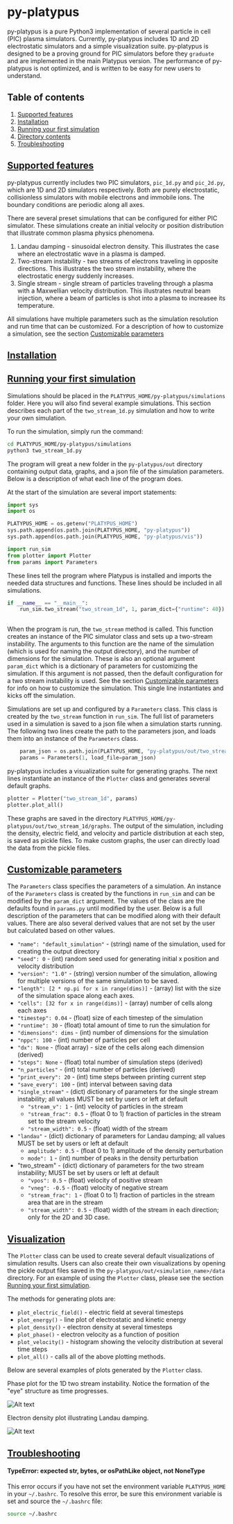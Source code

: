 # py-platypus

py-platypus is a pure Python3 implementation of several particle in cell
(PIC) plasma simulators. Currently, py-platypus includes 1D and 2D electrostatic
simulators and a simple visualization suite. py-platypus is designed to be 
a proving ground for PIC simulators before they ``graduate`` and are implemented
in the main Platypus version. The performance of py-platypus is not optimized,
and is written to be easy for new users to understand.

## Table of contents
1. [Supported features](#supported-features)
2. [Installation](#installation)
3. [Running your first simulation](#running-first-sim)
4. [Directory contents](#directory-contents)
5. [Troubleshooting](#troubleshooting)


## [Supported features](#supported-features)
py-platypus currently includes two PIC simulators, ```pic_1d.py``` and
```pic_2d.py```, which are 1D and 2D simulators respectively. Both are
purely electrostatic, collisionless simulators with mobile electrons and
immobile ions. The boundary conditions are periodic along all axes.

There are several preset simulations that can be configured for either
PIC simulator. These simulations create an initial velocity or position
distribution that illustrate common plasma physics phenomena.

1. Landau damping - sinusoidal electron density. This illustrates the case
where an electrostatic wave in a plasma is damped.
2. Two-stream instability - two streams of electrons traveling in opposite
directions. This illustrates the two stream instability, where the electrostatic
energy suddenly increases.
3. Single stream - single stream of particles traveling through a plasma with
a Maxwellian velocity distribution. This illustrates neutral beam injection,
where a beam of particles is shot into a plasma to increasee its temperature.

All simulations have multiple parameters such as the simulation resolution and
run time that can be customized. For a description of how to customize a 
simulation, see the section [Customizable parameters](#parameters)

## [Installation](#installation)

## [Running your first simulation](#running-first-sim)
Simulations should be placed in the ```PLATYPUS_HOME/py-platypus/simulations```
folder. Here you will also find several example simulations. This section 
describes each part of the ```two_stream_1d.py``` simulation and how to write
your own simulation.

To run the simulation, simply run the command:

```bash
cd PLATYPUS_HOME/py-platypus/simulations
python3 two_stream_1d.py
```

The program will great a new folder in the ```py-platypus/out``` directory
containing output data, graphs, and a json file of the simulation parameters.
Below is a description of what each line of the program does.

At the start of the simulation are several import statements:

```python
import sys
import os

PLATYPUS_HOME = os.getenv("PLATYPUS_HOME")
sys.path.append(os.path.join(PLATYPUS_HOME, "py-platypus"))
sys.path.append(os.path.join(PLATYPUS_HOME, "py-platypus/vis"))

import run_sim
from plotter import Plotter
from params import Parameters 

```

These lines tell the program where Platypus is installed and imports the
needed data structures and functions. These lines should be included in all 
simulations.

```python
if __name__ == "__main__":
    run_sim.two_stream("two_stream_1d", 1, param_dict={"runtime": 40})
  
```

When the program is run, the ```two_stream``` method is called. This function
creates an instance of the PIC simulator class and sets up a two-stream
instability. The arguments to this function are the name of the simulation
(which is used for naming the output directory), and the number of dimensions
for the simulation. These is also an optional argument ```param_dict``` which 
is a dictionary of parameters for customizing the simulation. If this argument
is not passed, then the default configuration for a two stream instability is
used. See the section [Customizable parameters](#parameters) for info on
how to customize the simulation. This single line instantiates and kicks off
the simulation.

Simulations are set up and configured by a ```Parameters``` class. This
class is created by the ```two_stream``` function in ```run_sim```. The full
list of parameters used in a simulation is saved to a json file when a
simulation starts running. The following two lines create the path to the
parameters json, and loads them into an instance of the ```Parameters``` class.


```python
    param_json = os.path.join(PLATYPUS_HOME, "py-platypus/out/two_stream_1d/params.json")
    params = Parameters(1, load_file=param_json)
```

py-platypus includes a visualization suite for generating graphs. The next lines
instantiate an instance of the ```Plotter``` class and generates several default
graphs.

```python
plotter = Plotter("two_stream_1d", params)
plotter.plot_all() 
```

These graphs are saved in the directory ```PLATYPUS_HOME/py-platypus/out/two_stream_1d/graphs```. The output of the simulation, including the density, electric
field, and velocity and particle distribution at each step, is saved as pickle
files. To make custom graphs, the user can directly load the data from the
pickle files.

## [Customizable parameters](#parameters)
The ```Parameters``` class specifies the parameters of a simulation. An instance
of the ```Parameters``` class is created by the functions in ```run_sim``` and
can be modified by the ```param_dict``` argument. The values of the class
are the defaults found in ```params.py``` until modified by the user. Below
is a full description of the parameters that can be modified along with their
default values. There are also several derived values that are not set by the
user but calculated based on other values.
            
* ```"name": "default_simulation"``` - (string) name of the simulation, used
for creating the output directory
* ```"seed": 0``` - (int) random seed used for generating initial x position and
velocity distribution
* ```"version": "1.0"``` - (string) version number of the simulation, allowing
for multiple versions of the same simulation to be saved.
* ```"length": [2 * np.pi for x in range(dims)]``` - (array) list with the
size of the simulation space along each axes.
* ```"cells": [32 for x in range(dims)]``` - (array) number of cells along each
axes
* ```"timestep": 0.04``` - (float) size of each timestep of the simulation
* ```"runtime": 30``` - (float) total amount of time to run the simulation for
* ```"dimensions": dims``` - (int) number of dimensions for the simulation
* ```"nppc": 100``` - (int) number of particles per cell
* ```"dx": None``` - (float array) - size of the cells along each dimension (derived)
* ```"steps": None``` - (float) total number of simulation steps (derived)  
* ```"n_particles"``` - (int) total number of particles (derived)
* ```"print_every": 20``` - (int) time steps between printing current step
* ```"save_every": 100``` - (int) interval between saving data
* ```"single_stream"``` - (dict) dictionary of parameters for the single stream
instability; all values MUST be set by users or left at default
    * ```"stream_v": 1``` - (int) velocity of particles in the stream 
    * ```"stream_frac": 0.5``` - (float 0 to 1) fraction of particles in the stream set to the stream velocity 
    * ```"stream_width": 0.5``` - (float) width of the stream
* ```"landau"``` - (dict) dictionary of parameters for Landau damping; all values
MUST be set by users or left at default
    * ```amplitude": 0.5``` - (float 0 to 1) amplitude of the density perturbation
    * ```mode": 1``` - (int) number of peaks in the density perturbation
* "two_stream" - (dict) dictionary of parameters for the two stream instability;
MUST be set by users or left at default
    * ```"vpos": 0.5``` - (float) velocity of positive stream
    * ```"vneg": -0.5``` - (float) velocity of negative stream
    * ```"stream_frac": 1``` - (float 0 to 1) fraction of particles in the stream area that are in the stream
    * ```"stream_width": 0.5``` - (float) width of the stream in each direction; only for the 2D and 3D case.

## [Visualization](#visualization)

The ```Plotter``` class can be used to create several default visualizations of
simulation results. Users can also create their own visualizations by opening
the pickle output files saved in the ```py-platypus/out/<simulation_name>/data```
directory. For an example of using the ```Plotter``` class, please see the
section [Running your first simulation](#running-first-sim).

The methods for generating plots are:

* ```plot_electric_field()``` - electric field at several timesteps
* ```plot_energy()``` - line plot of electrostatic and kinetic energy
* ```plot_density()``` - electron density at several timesteps
* ```plot_phase()``` - electron velocity as a function of position
* ```plot_velocity()``` - histogram showing the velocity distribution at several
time steps
* ```plot_all()``` - calls all of the above plotting methods.

Below are several examples of plots generated by the ```Plotter``` class.

Phase plot for the 1D two stream instability. Notice the formation of the
"eye" structure as time progresses.

![Alt text](../images/two_stream_1d_phase.png?raw=true "Phase plot 1d.")

Electron density plot illustrating Landau damping.

![Alt text](../images/landau_2d_density.png?raw=true "Landau 2d density plot.")

## [Troubleshooting](#troubleshooting)

#### TypeError: expected str, bytes, or osPathLike object, not NoneType

This error occurs if you have not set the environment variable ```PLATYPUS_HOME```
in your ```~/.bashrc```. To resolve this error, be sure this environment variable
is set and source the ```~/.bashrc``` file:

```bash
source ~/.bashrc
```
